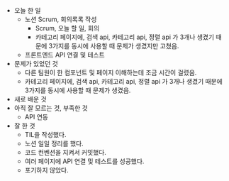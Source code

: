 - 오늘 한 일
  - 노션 Scrum, 회의록록 작성
    - Scrum, 오늘 할 일, 회의
    - 카테고리 페이지에, 검색 api, 카테고리 api, 정렬 api 가 3개나 생겼기 때문에 3가지를 동시에 사용할 때 문제가 생겼지만 고쳤음.
  - 프론트엔드 API 연결 및 테스트
- 문제가 있었던 것
  - 다른 팀원이 한 컴포넌트 및 페이지 이해하는데 조금 시간이 걸렸음.
  - 카테고리 페이지에, 검색 api, 카테고리 api, 정렬 api 가 3개나 생겼기 때문에 3가지를 동시에 사용할 때 문제가 생겼음.
- 새로 배운 것
- 아직 잘 모르는 것, 부족한 것
  - API 연동
- 잘 한 것
  - TIL을 작성했다.
  - 노션 일일 정리를 했다.
  - 코드 컨벤션을 지켜서 커밋했다.
  - 여러 페이지에 API 연결 및 테스트를 성공했다.
  - 포기하지 않았다.

